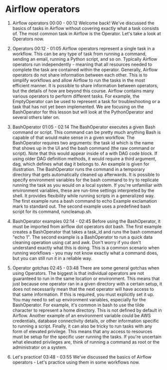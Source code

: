 # Airflow operators

1. Airflow operators
00:00 - 00:12
Welcome back! We've discussed the basics of tasks in Airflow without covering exactly what a task consists of. The most common task in Airflow is the Operator. Let's take a look at Operators now.

2. Operators
00:12 - 01:05
Airflow operators represent a single task in a workflow. This can be any type of task from running a command, sending an email, running a Python script, and so on. Typically Airflow operators run independently - meaning that all resources needed to complete the task are contained within the operator. Generally, Airflow operators do not share information between each other. This is to simplify workflows and allow Airflow to run the tasks in the most efficient manner. It is possible to share information between operators, but the details of how are beyond this course. Airflow contains many various operators to perform different tasks. For example, the EmptyOperator can be used to represent a task for troubleshooting or a task that has not yet been implemented. We are focusing on the BashOperator for this lesson but will look at the PythonOperator and several others later on.

3. BashOperator
01:05 - 02:14
The BashOperator executes a given Bash command or script. This command can be pretty much anything Bash is capable of that would make sense in a given workflow. The BashOperator requires two arguments: the task id which is the name that shows up in the UI and the bash command (the raw command or script). Note that this would appear inside of a with DAG code block. If using older DAG definition methods, it would require a third argument, dag, which defines what dag it belongs to. An example is given for illustration. The BashOperator runs the command in a temporary directory that gets automatically cleaned up afterwards. It is possible to specify environment variables for the bash command to try to replicate running the task as you would on a local system. If you're unfamiliar with environment variables, these are run-time settings interpreted by the shell. It provides flexibility while running scripts in a generalized way. The first example runs a bash command to echo Example exclamation mark to standard out. The second example uses a predefined bash script for its command, runcleanup.sh.

4. BashOperator examples
02:14 - 02:45
Before using the BashOperator, it must be imported from airflow dot operators dot bash. The first example creates a BashOperator that takes a task_id and runs the bash command "echo 1". The second example is a BashOperator to run a quick data cleaning operation using cat and awk. Don't worry if you don't understand exactly what this is doing. This is a common scenario when running workflows - you may not know exactly what a command does, but you can still run it in a reliable way.

5. Operator gotchas
02:45 - 03:48
There are some general gotchas when using Operators. The biggest is that individual operators are not guaranteed to run in the same location or environment. This means that just because one operator ran in a given directory with a certain setup, it does not necessarily mean that the next operator will have access to that same information. If this is required, you must explicitly set it up. You may need to set up environment variables, especially for the BashOperator. For example, it's common in bash to use the tilde character to represent a home directory. This is not defined by default in Airflow. Another example of an environment variable could be AWS credentials, database connectivity details, or other information specific to running a script. Finally, it can also be tricky to run tasks with any form of elevated privilege. This means that any access to resources must be setup for the specific user running the tasks. If you're uncertain what elevated privileges are, think of running a command as root or the administrator on a system.

6. Let's practice!
03:48 - 03:55
We've discussed the basics of Airflow operators - Let's practice using them in some workflows now.

